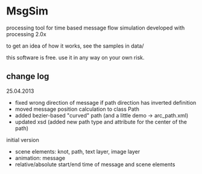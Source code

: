 MsgSim
======

processing tool for time based message flow simulation
developed with processing 2.0x

to get an idea of how it works, see the samples in data/

this software is free. use it in any way on your own risk.

change log
----------

25.04.2013

- fixed wrong direction of message if path direction has inverted definition
- moved message position calculation to class Path
- added bezier-based "curved" path (and a little demo -> arc_path.xml)
- updated xsd (added new path type and attribute for the center of the path)

initial version

- scene elements: knot, path, text layer, image layer
- animation: message
- relative/absolute start/end time of message and scene elements







